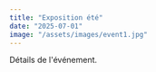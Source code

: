 ```yaml
---
title: "Exposition été"
date: "2025-07-01"
image: "/assets/images/event1.jpg"
---
```


Détails de l'événement.
